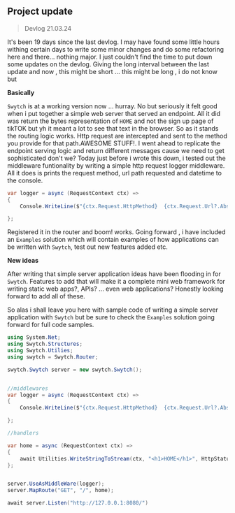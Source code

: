 ## Project update 

> Devlog 21.03.24

It's been 19 days since the last devlog. I may have found some little hours withing certain
days to write some minor changes and do some refactoring here and there... nothing major.
I just couldn't find the time to put down some updates on the devlog. Giving the long interval
between the last update and now , this might be short ... this might be long , i 
do not know but 

**Basically**

`Swytch` is at a working version now ... hurray. No but  seriously it felt good when i put
together a simple web server that served an endpoint. All it did was return the
bytes representation of  `HOME` and not the sign up page of  tikTOK but yh it meant a lot to see that text in the browser. 
So as it stands the routing logic works. Http request are intercepted and sent to 
the method you provide for that path.AWESOME STUFF!.
I went ahead to replicate the endpoint serving logic and return different messages cause
we need to get sophisticated don't we? Today just before i wrote this down, i tested out the middleware 
funtionality by writing a simple http request logger middleware. All it does is 
prints the request method, url path requested and datetime to the console.

```csharp
var logger = async (RequestContext ctx) =>
{
    Console.WriteLine($"{ctx.Request.HttpMethod}  {ctx.Request.Url?.AbsolutePath}  {DateTime.UtcNow}");

};
```

Registered it in the router and boom! works. 
Going forward , i have included an `Examples` solution  which will contain examples 
of how applications can be written with `Swytch`, test out new features added etc.

**New ideas**

After writing that simple server application ideas have been flooding in
for `Swytch`. Features to add that will make it a complete mini web framework
for writing static web apps?, APIs? ... even web applications?
Honestly looking forward to add all of these. 

So alas i shall leave you here with sample code of writing a simple server application
with `Swytch` but be sure to check the `Examples` solution going forward for full code samples.

```csharp
using System.Net;
using Swytch.Structures;
using Swytch.Utilies;
using swytch = Swytch.Router;

swytch.Swytch server = new swytch.Swytch();


//middlewares
var logger = async (RequestContext ctx) =>
{
    Console.WriteLine($"{ctx.Request.HttpMethod}  {ctx.Request.Url?.AbsolutePath}  {DateTime.UtcNow}");

};

//handlers

var home = async (RequestContext ctx) =>
{
    await Utilities.WriteStringToStream(ctx, "<h1>HOME</h1>", HttpStatusCode.OK);
};


server.UseAsMiddleWare(logger);
server.MapRoute("GET", "/", home);

await server.Listen("http://127.0.0.1:8080/")
```





